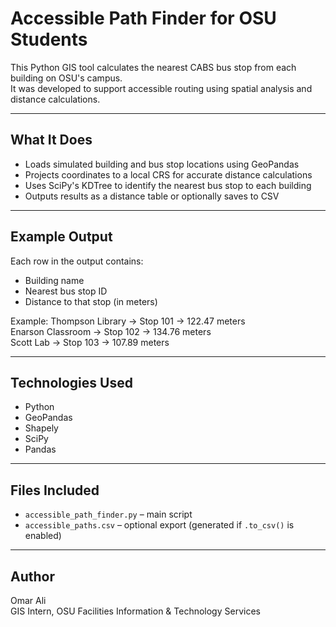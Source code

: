 # Accessible Path Finder for OSU Students

This Python GIS tool calculates the nearest CABS bus stop from each building on OSU's campus.  
It was developed to support accessible routing using spatial analysis and distance calculations.

---

## What It Does

- Loads simulated building and bus stop locations using GeoPandas
- Projects coordinates to a local CRS for accurate distance calculations
- Uses SciPy's KDTree to identify the nearest bus stop to each building
- Outputs results as a distance table or optionally saves to CSV

---

## Example Output

Each row in the output contains:
- Building name
- Nearest bus stop ID
- Distance to that stop (in meters)

Example:
Thompson Library → Stop 101 → 122.47 meters  
Enarson Classroom → Stop 102 → 134.76 meters  
Scott Lab → Stop 103 → 107.89 meters

---

## Technologies Used

- Python
- GeoPandas
- Shapely
- SciPy
- Pandas

---

## Files Included

- `accessible_path_finder.py` – main script
- `accessible_paths.csv` – optional export (generated if `.to_csv()` is enabled)

---

## Author

Omar Ali  
GIS Intern, OSU Facilities Information & Technology Services

